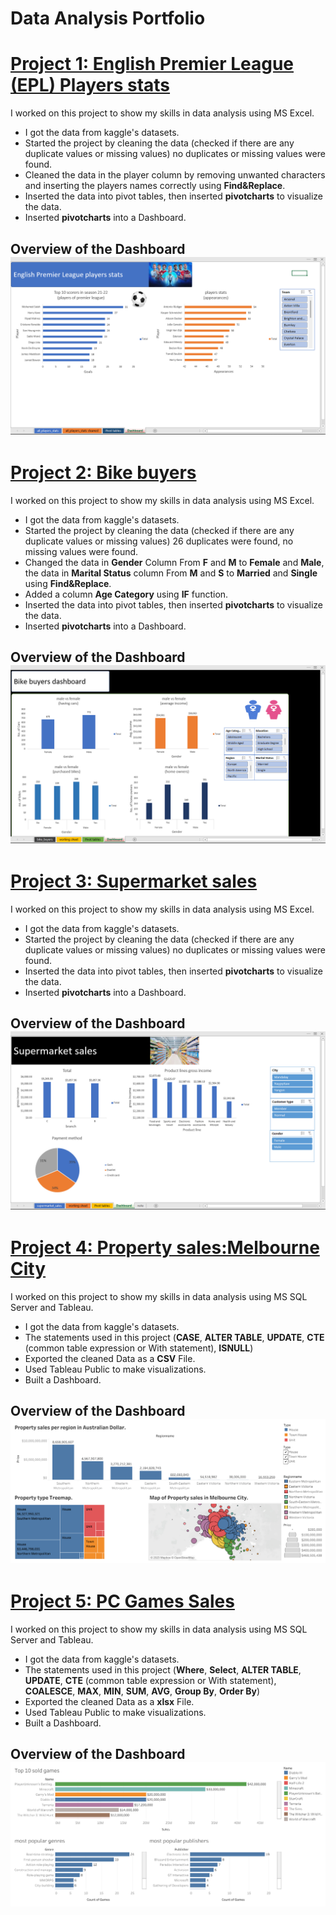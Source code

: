 # Data Analysis Portfolio


# [Project 1: English Premier League (EPL) Players stats](https://github.com/AhmedSayed97/Ahmed-s-Portfolio/blob/main/EPL_players_stats.xlsx)

I worked on this project to show my skills in data analysis using MS Excel.

* I got the data from kaggle's datasets.
* Started the project by cleaning the data (checked if there are any duplicate values or missing values) no duplicates or missing values were found.
* Cleaned the data in the player column by removing unwanted characters and inserting the players names correctly using **Find&Replace**.
* Inserted the data into pivot tables, then inserted **pivotcharts** to visualize the data.
* Inserted **pivotcharts** into a Dashboard.

## Overview of the Dashboard ![](https://github.com/AhmedSayed97/Ahmed-s-Portfolio/blob/main/pictures/EPL%20players%20stats.png)



# [Project 2: Bike buyers](https://github.com/AhmedSayed97/Ahmed-s-Portfolio/blob/main/bike_buyers.xlsx)

I worked on this project to show my skills in data analysis using MS Excel.

* I got the data from kaggle's datasets.
* Started the project by cleaning the data (checked if there are any duplicate values or missing values) 26 duplicates were found, no missing values were found.
* Changed the data in **Gender** Column From **F** and **M** to **Female** and **Male**, the data in **Marital Status** column From **M** and **S** to **Married** and **Single** using **Find&Replace**.
* Added a column **Age Category** using **IF** function.
* Inserted the data into pivot tables, then inserted **pivotcharts** to visualize the data.
* Inserted **pivotcharts** into a Dashboard.

## Overview of the Dashboard ![](https://github.com/AhmedSayed97/Ahmed-s-Portfolio/blob/main/pictures/Bike%20buyers.png)



# [Project 3: Supermarket sales](https://github.com/AhmedSayed97/Ahmed-s-Portfolio/blob/main/supermarket_sales.xlsx)

I worked on this project to show my skills in data analysis using MS Excel.

* I got the data from kaggle's datasets.
* Started the project by cleaning the data (checked if there are any duplicate values or missing values) no duplicates or missing values were found.
* Inserted the data into pivot tables, then inserted **pivotcharts** to visualize the data.
* Inserted **pivotcharts** into a Dashboard.

## Overview of the Dashboard ![](https://github.com/AhmedSayed97/Ahmed-s-Portfolio/blob/main/pictures/Supermarket%20sales.png)



# [Project 4: Property sales:Melbourne City](https://github.com/AhmedSayed97/Ahmed-s-Portfolio/blob/main/Property%20sales%20(Melbourne%20City).sql)

I worked on this project to show my skills in data analysis using MS SQL Server and Tableau.

* I got the data from kaggle's datasets.
* The statements used in this project (**CASE**, **ALTER TABLE**, **UPDATE**, **CTE** (common table expression or With statement), **ISNULL**)
* Exported the cleaned Data as a **CSV** File.
* Used Tableau Public to make visualizations.
* Built a Dashboard.

## Overview of the Dashboard ![](https://github.com/AhmedSayed97/Ahmed-s-Portfolio/blob/main/pictures/Property%20sales%20(Melbourne%20City).png)



# [Project 5: PC Games Sales](https://github.com/AhmedSayed97/Ahmed-s-Portfolio/blob/main/PC%20Games%20sales.sql)

I worked on this project to show my skills in data analysis using MS SQL Server and Tableau.

* I got the data from kaggle's datasets.
* The statements used in this project (**Where**, **Select**, **ALTER TABLE**, **UPDATE**, **CTE** (common table expression or With statement), **COALESCE**, **MAX**, **MIN**, **SUM**, **AVG**, **Group By**, **Order By**)
* Exported the cleaned Data as a **xlsx** File.
* Used Tableau Public to make visualizations.
* Built a Dashboard.

## Overview of the Dashboard ![](https://github.com/AhmedSayed97/Ahmed-s-Portfolio/blob/main/pictures/PC%20games%20sales.png)
